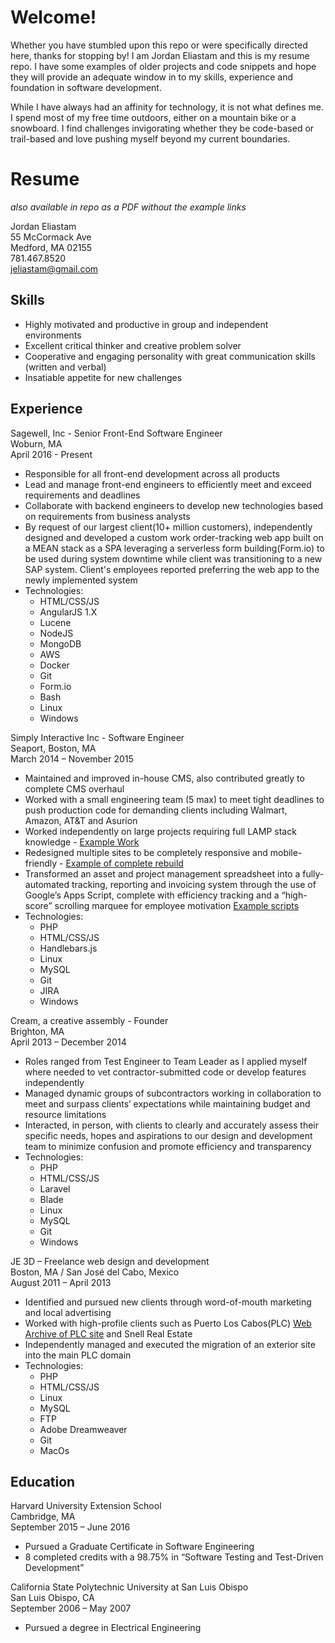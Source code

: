 # Welcome!
Whether you have stumbled upon this repo or were specifically directed here, thanks for stopping by!  I am Jordan Eliastam and this is my resume repo.  I have some examples of older projects and code snippets and hope they will provide an adequate window in to my skills, experience and foundation in software development.

While I have always had an affinity for technology, it is not what defines me.  I spend most of my free time outdoors, either on a mountain bike or a snowboard.  I find challenges invigorating whether they be code-based or trail-based and love pushing myself beyond my current boundaries.

# Resume
*also available in repo as a PDF without the example links*

Jordan Eliastam  
55 McCormack Ave  
Medford, MA 02155  
781.467.8520  
jeliastam@gmail.com

## Skills

* Highly motivated and productive in group and independent environments
* Excellent critical thinker and creative problem solver
* Cooperative and engaging personality with great communication skills (written and verbal)
* Insatiable appetite for new challenges

## Experience

Sagewell, Inc - Senior Front-End Software Engineer  
Woburn, MA  
April 2016 - Present  

* Responsible for all front-end development across all products
* Lead and manage front-end engineers to efficiently meet and exceed requirements and deadlines
* Collaborate with backend engineers to develop new technologies based on requirements from business analysts
* By request of our largest client(10+ million customers), independently designed and developed a custom work order-tracking web app built on a MEAN stack as a SPA leveraging a serverless form building(Form.io) to be used during system downtime while client was transitioning to a new SAP system. Client's employees reported preferring the web app to the newly implemented system
* Technologies:
  * HTML/CSS/JS
  * AngularJS 1.X
  * Lucene
  * NodeJS
  * MongoDB
  * AWS
  * Docker
  * Git
  * Form.io
  * Bash
  * Linux
  * Windows
  

Simply Interactive Inc - Software Engineer  
Seaport, Boston, MA  
March 2014 – November 2015  

* Maintained and improved in-house CMS, also contributed greatly to complete CMS overhaul
* Worked with a small engineering team (5 max) to meet tight deadlines to push production code for demanding clients including Walmart, Amazon, AT&T and Asurion
* Worked independently on large projects requiring full LAMP stack knowledge - [Example Work](https://github.com/jeliastam/Resume/tree/master/full%20stack%20tools)
* Redesigned multiple sites to be completely responsive and mobile-friendly - [Example of complete rebuild](http://walmart-guides.siiguides.com/us/en/)
* Transformed an asset and project management spreadsheet into a fully-automated tracking, reporting and invoicing system through the use of Google’s Apps Script, complete with efficiency tracking and a “high-score” scrolling marquee for employee motivation [Example scripts](https://github.com/jeliastam/Resume/tree/master/Google%20apps%20scripts)
* Technologies:
  * PHP
  * HTML/CSS/JS
  * Handlebars.js
  * Linux
  * MySQL
  * Git
  * JIRA
  * Windows

Cream, a creative assembly - Founder  
Brighton, MA  
April 2013 – December 2014  

* Roles ranged from Test Engineer to Team Leader as I applied myself where needed to vet contractor-submitted code or develop features independently
* Managed dynamic groups of subcontractors working in collaboration to meet and surpass clients’ expectations while maintaining budget and resource limitations
* Interacted, in person, with clients to clearly and accurately assess their specific needs, hopes and aspirations to our design and development team to minimize confusion and promote efficiency and transparency
* Technologies:
  * PHP
  * HTML/CSS/JS
  * Laravel
  * Blade
  * Linux
  * MySQL
  * Git
  * Windows

JE 3D – Freelance web design and development  
Boston, MA / San José del Cabo, Mexico  
August 2011 – April 2013  

* Identified and pursued new clients through word-of-mouth marketing and local advertising
* Worked with high-profile clients such as Puerto Los Cabos(PLC) [Web Archive of PLC site](https://web.archive.org/web/20130404130629/http://www.puertoloscabos.com/index.php) and Snell Real Estate
* Independently managed and executed the migration of an exterior site into the main PLC domain
* Technologies:
  * PHP
  * HTML/CSS/JS
  * Linux
  * MySQL
  * FTP
  * Adobe Dreamweaver
  * Git
  * MacOs


## Education

Harvard University Extension School  
Cambridge, MA  
September 2015 – June 2016

* Pursued a Graduate Certificate in Software Engineering
* 8 completed credits with a 98.75% in “Software Testing and Test-Driven Development”

California State Polytechnic University at San Luis Obispo  
San Luis Obispo, CA  
September 2006 – May 2007  

* Pursued a degree in Electrical Engineering
